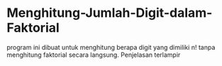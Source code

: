 # Menghitung-Jumlah-Digit-dalam-Faktorial
program ini dibuat untuk menghitung berapa digit yang dimiliki n! tanpa menghitung faktorial secara langsung. Penjelasan terlampir
